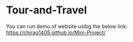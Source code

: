 # Tour-and-Travel

You can run demo of website usibg the below link:
https://chirag1405.github.io/Mini-Project/
